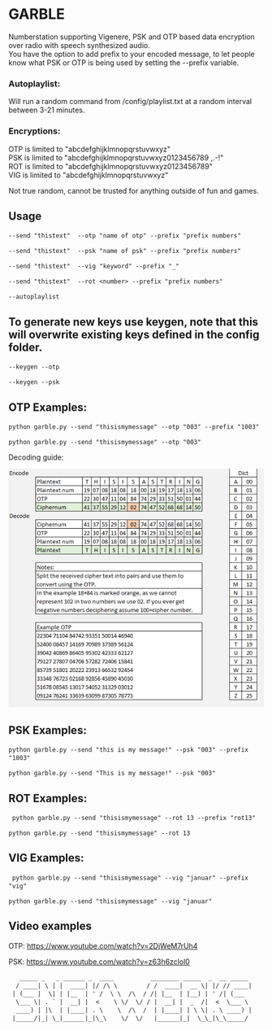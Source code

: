 # GARBLE

Numberstation supporting Vigenere, PSK and OTP based data encryption over radio with speech synthesized audio.  
You have the option to add prefix to your encoded message, to let people know what PSK or OTP is being used by setting the --prefix variable.

### Autoplaylist:  
Will run a random command from /config/playlist.txt at a random interval between 3-21 minutes. 

### Encryptions:
OTP is limited to "abcdefghijklmnopqrstuvwxyz"  
PSK is limited to "abcdefghijklmnopqrstuvwxyz0123456789 ,.-!"  
ROT is limited to "abcdefghijklmnopqrstuvwxyz0123456789"  
VIG is limited to "abcdefghijklmnopqrstuvwxyz"  

Not true random, cannot be trusted for anything outside of fun and games. 
  

## Usage  
```
--send "thistext"  --otp "name of otp" --prefix "prefix numbers"  
```
```
--send "thistext"  --psk "name of psk" --prefix "prefix numbers"  
```
```
--send "thistext"  --vig "keyword" --prefix "_"  
```
```
--send "thistext"  --rot <number> --prefix "prefix numbers"  
```
```
--autoplaylist
```
  
## To generate new keys use keygen, note that this will overwrite existing keys defined in the config folder.  
```
--keygen --otp  
```
```
--keygen --psk  
```  

   
   
## OTP Examples:
   ``` 
   python garble.py --send "thisismymessage" --otp "003" --prefix "1003"  
   ```
   ```
   python garble.py --send "thisismymessage" --otp "003"
   ```
   Decoding guide:
   
   ![alt text](https://github.com/skadakar/garble/blob/main/otp-manual.png?raw=true)
   

   
## PSK Examples:
   ```
   python garble.py --send "this is my message!" --psk "003" --prefix "1003"  
   ```
   ```
   python garble.py --send "This is my message!" --psk "003"
   ```
## ROT Examples: 
  ``` 
   python garble.py --send "thisismymessage" --rot 13 --prefix "rot13"  
   ```
   ```
   python garble.py --send "thisismymessage" --rot 13
   ```   
## VIG Examples: 
  ``` 
   python garble.py --send "thisismymessage" --vig "januar" --prefix "vig"  
   ```
   ```
   python garble.py --send "thisismymessage" --vig "januar"
   ```   
  
## Video examples   
   
   OTP: https://www.youtube.com/watch?v=2DjWeM7rUh4
   
   PSK: https://www.youtube.com/watch?v=z63h6zclol0
   
   
   
   
   
   
   
   
   

```
   _____ _   _ ______ _  ____          ________ _____  _  __ _____ 
  / ____| \ | |  ____| |/ /\ \        / /  ____|  __ \| |/ // ____|
 | (___ |  \| | |__  | ' /  \ \  /\  / /| |__  | |__) | ' /| (___  
  \___ \| . ` |  __| |  <    \ \/  \/ / |  __| |  _  /|  <  \___ \ 
  ____) | |\  | |____| . \    \  /\  /  | |____| | \ \| . \ ____) |
 |_____/|_| \_|______|_|\_\    \/  \/   |______|_|  \_\_|\_\_____/ 
```
